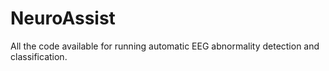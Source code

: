 # NeuroAssist
All the code available for running automatic EEG abnormality detection and classification. 
